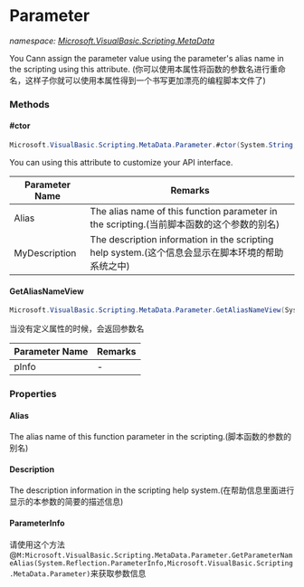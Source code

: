 ﻿# Parameter
_namespace: [Microsoft.VisualBasic.Scripting.MetaData](./index.md)_

You Cann assign the parameter value using the parameter's alias name in the scripting using this attribute.
 (你可以使用本属性将函数的参数名进行重命名，这样子你就可以使用本属性得到一个书写更加漂亮的编程脚本文件了)



### Methods

#### #ctor
```csharp
Microsoft.VisualBasic.Scripting.MetaData.Parameter.#ctor(System.String,System.String)
```
You can using this attribute to customize your API interface.

|Parameter Name|Remarks|
|--------------|-------|
|Alias|The alias name of this function parameter in the scripting.(当前脚本函数的这个参数的别名)|
|MyDescription|The description information in the scripting help system.(这个信息会显示在脚本环境的帮助系统之中)|


#### GetAliasNameView
```csharp
Microsoft.VisualBasic.Scripting.MetaData.Parameter.GetAliasNameView(System.Reflection.ParameterInfo)
```
当没有定义属性的时候，会返回参数名

|Parameter Name|Remarks|
|--------------|-------|
|pInfo|-|



### Properties

#### Alias
The alias name of this function parameter in the scripting.(脚本函数的参数的别名)
#### Description
The description information in the scripting help system.(在帮助信息里面进行显示的本参数的简要的描述信息)
#### ParameterInfo
请使用这个方法@``M:Microsoft.VisualBasic.Scripting.MetaData.Parameter.GetParameterNameAlias(System.Reflection.ParameterInfo,Microsoft.VisualBasic.Scripting.MetaData.Parameter)``来获取参数信息
